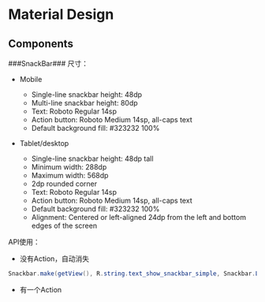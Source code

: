 # Material Design #

## Components ##
###SnackBar###
尺寸：
 - Mobile
     - Single-line snackbar height: 48dp
     - Multi-line snackbar height: 80dp
     - Text: Roboto Regular 14sp
     - Action button: Roboto Medium 14sp, all-caps text
     - Default background fill: #323232 100%

 - Tablet/desktop
     - Single-line snackbar height: 48dp tall
     - Minimum width: 288dp
     - Maximum width: 568dp
     - 2dp rounded corner
     - Text: Roboto Regular 14sp
     - Action button: Roboto Medium 14sp, all-caps text
     - Default background fill: #323232 100%
     - Alignment: Centered or left-aligned 24dp from the left and bottom edges of the screen

API使用：
 - 没有Action，自动消失
``` Java
Snackbar.make(getView(), R.string.text_show_snackbar_simple, Snackbar.LENGTH_LONG).show();
```

 - 有一个Action
``` Java

```